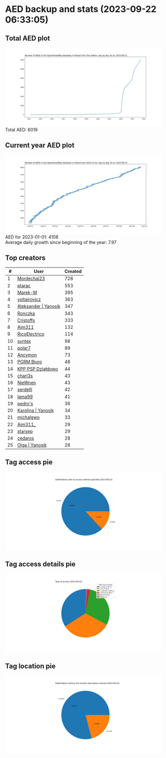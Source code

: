 # AED backup and stats (2023-09-22 06:33:05)


## Total AED plot
![](report_data/total_aed.svg)
Total AED: 6019

## Current year AED plot
![](report_data/current_year_aed.svg)\
AED for 2023-01-01: 4108\
Average daily growth since beginning of the year: 7.97

## Top creators
| # | User | Created |
| ------------- | ------------- | ------------- |
| 1 | [Mordechai23](<https://www.openstreetmap.org/user/Mordechai23>) | 728 |
| 2 | [ptarac](<https://www.openstreetmap.org/user/ptarac>) | 553 |
| 3 | [Marek-M](<https://www.openstreetmap.org/user/Marek-M>) | 395 |
| 4 | [voltairovicz](<https://www.openstreetmap.org/user/voltairovicz>) | 363 |
| 5 | [Aleksander &#124; Yanosik](<https://www.openstreetmap.org/user/Aleksander &#124; Yanosik>) | 347 |
| 6 | [Ronczka](<https://www.openstreetmap.org/user/Ronczka>) | 343 |
| 7 | [Cristoffs](<https://www.openstreetmap.org/user/Cristoffs>) | 333 |
| 8 | [Aim311](<https://www.openstreetmap.org/user/Aim311>) | 132 |
| 9 | [RicoElectrico](<https://www.openstreetmap.org/user/RicoElectrico>) | 114 |
| 10 | [syntex](<https://www.openstreetmap.org/user/syntex>) | 98 |
| 11 | [polar7](<https://www.openstreetmap.org/user/polar7>) | 89 |
| 12 | [Ancymon](<https://www.openstreetmap.org/user/Ancymon>) | 73 |
| 13 | [PGRM Biuro](<https://www.openstreetmap.org/user/PGRM Biuro>) | 48 |
| 14 | [KPP PSP Działdowo](<https://www.openstreetmap.org/user/KPP PSP Działdowo>) | 44 |
| 15 | [charl3s](<https://www.openstreetmap.org/user/charl3s>) | 43 |
| 16 | [NieWnen](<https://www.openstreetmap.org/user/NieWnen>) | 43 |
| 17 | [serdelll](<https://www.openstreetmap.org/user/serdelll>) | 42 |
| 18 | [lama99](<https://www.openstreetmap.org/user/lama99>) | 41 |
| 19 | [pedro's](<https://www.openstreetmap.org/user/pedro's>) | 36 |
| 20 | [Karolina &#124; Yanosik](<https://www.openstreetmap.org/user/Karolina &#124; Yanosik>) | 34 |
| 21 | [michalgwo](<https://www.openstreetmap.org/user/michalgwo>) | 33 |
| 22 | [Aim311_](<https://www.openstreetmap.org/user/Aim311_>) | 29 |
| 23 | [starsep](<https://www.openstreetmap.org/user/starsep>) | 29 |
| 24 | [cedaros](<https://www.openstreetmap.org/user/cedaros>) | 28 |
| 25 | [Olga &#124; Yanosik](<https://www.openstreetmap.org/user/Olga &#124; Yanosik>) | 28 |

## Tag access pie
![](report_data/tag_access.svg)

## Tag access details pie
![](report_data/tag_access_details.svg)

## Tag location pie
![](report_data/tag_location.svg)

